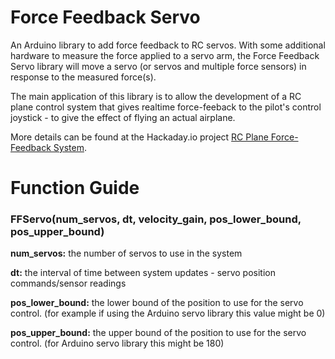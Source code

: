 # Force Feedback Servo

An Arduino library to add force feedback to RC servos. With some additional hardware to measure the force applied to a servo arm, the Force Feedback Servo library will move a servo (or servos and multiple force sensors) in response to the measured force(s). 

The main application of this library is to allow the development of a RC plane control system that gives realtime force-feeback to the pilot's control joystick - to give the effect of flying an actual airplane. 

More details can be found at the Hackaday.io project [RC Plane Force-Feedback System](https://hackaday.io/project/164194-rc-plane-force-feedback-system). 

# Function Guide

### FFServo(num_servos, dt, velocity_gain, pos_lower_bound, pos_upper_bound)

**num_servos:** the number of servos to use in the system

**dt:** the interval of time between system updates - servo position commands/sensor readings

**pos_lower_bound:** the lower bound of the position to use for the servo control. (for example if using the Arduino servo library this value might be 0)

**pos_upper_bound:** the upper bound of the position to use for the servo control. (for Arduino servo library this might be 180)

<library usage guide soon> 

